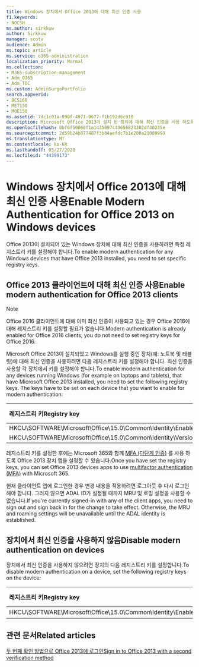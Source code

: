 ```yaml
---
title: Windows 장치에서 Office 2013에 대해 최신 인증 사용
f1.keywords:
- NOCSH
ms.author: sirkkuw
author: Sirkkuw
manager: scotv
audience: Admin
ms.topic: article
ms.service: o365-administration
localization_priority: Normal
ms.collection:
- M365-subscription-management
- Adm_O365
- Adm_TOC
ms.custom: AdminSurgePortfolio
search.appverid:
- BCS160
- MET150
- MOE150
ms.assetid: 7dc1c01a-090f-4971-9677-f1b192d6c910
description: Microsoft Office 2013이 설치 된 장치에 대해 최신 인증을 사용 하도록 레지스트리 키를 설정 하는 방법을 알아봅니다.
ms.openlocfilehash: 8bf6f50068f1a1435897c49656823302df40235e
ms.sourcegitcommit: 2d59b24b877487f3b84aefdc7b1e200a21009999
ms.translationtype: MT
ms.contentlocale: ko-KR
ms.lasthandoff: 05/27/2020
ms.locfileid: "44399173"
---
```

# <a name="enable-modern-authentication-for-office-2013-on-windows-devices"></a><span data-ttu-id="6f3bc-103">Windows 장치에서 Office 2013에 대해 최신 인증 사용</span><span class="sxs-lookup"><span data-stu-id="6f3bc-103">Enable Modern Authentication for Office 2013 on Windows devices</span></span>

<span data-ttu-id="6f3bc-104">Office 2013이 설치되어 있는 Windows 장치에 대해 최신 인증을 사용하려면 특정 레지스트리 키를 설정해야 합니다.</span><span class="sxs-lookup"><span data-stu-id="6f3bc-104">To enable modern authentication for any Windows devices that have Office 2013 installed, you need to set specific registry keys.</span></span>
  
## <a name="enable-modern-authentication-for-office-2013-clients"></a><span data-ttu-id="6f3bc-105">Office 2013 클라이언트에 대해 최신 인증 사용</span><span class="sxs-lookup"><span data-stu-id="6f3bc-105">Enable modern authentication for Office 2013 clients</span></span>

> [!NOTE]
> <span data-ttu-id="6f3bc-106">Office 2016 클라이언트에 대해 이미 최신 인증이 사용되고 있는 경우 Office 2016에 대해 레지스트리 키를 설정할 필요가 없습니다.</span><span class="sxs-lookup"><span data-stu-id="6f3bc-106">Modern authentication is already enabled for Office 2016 clients, you do not need to set registry keys for Office 2016.</span></span> 
  
<span data-ttu-id="6f3bc-p101">Microsoft Office 2013이 설치되었고 Windows를 실행 중인 장치(예: 노트북 및 태블릿)에 대해 최신 인증을 사용하려면 다음 레지스트리 키를 설정해야 합니다. 최신 인증을 사용할 각 장치에서 키를 설정해야 합니다.</span><span class="sxs-lookup"><span data-stu-id="6f3bc-p101">To enable modern authentication for any devices running Windows (for example on laptops and tablets), that have Microsoft Office 2013 installed, you need to set the following registry keys. The keys have to be set on each device that you want to enable for modern authentication:</span></span>
  
|<span data-ttu-id="6f3bc-109">**레지스트리 키**</span><span class="sxs-lookup"><span data-stu-id="6f3bc-109">**Registry key**</span></span>|<span data-ttu-id="6f3bc-110">**유형**</span><span class="sxs-lookup"><span data-stu-id="6f3bc-110">**Type**</span></span>|<span data-ttu-id="6f3bc-111">**값**</span><span class="sxs-lookup"><span data-stu-id="6f3bc-111">**Value**</span></span> |
|:-------|:------:|--------:|
|<span data-ttu-id="6f3bc-112">HKCU\SOFTWARE\Microsoft\Office\15.0\Common\Identity\EnableADAL</span><span class="sxs-lookup"><span data-stu-id="6f3bc-112">HKCU\SOFTWARE\Microsoft\Office\15.0\Common\Identity\EnableADAL</span></span>  |<span data-ttu-id="6f3bc-113">REG_DWORD</span><span class="sxs-lookup"><span data-stu-id="6f3bc-113">REG_DWORD</span></span>  |<span data-ttu-id="6f3bc-114">1 </span><span class="sxs-lookup"><span data-stu-id="6f3bc-114">1</span></span>  |
|<span data-ttu-id="6f3bc-115">HKCU\SOFTWARE\Microsoft\Office\15.0\Common\Identity\Version</span><span class="sxs-lookup"><span data-stu-id="6f3bc-115">HKCU\SOFTWARE\Microsoft\Office\15.0\Common\Identity\Version</span></span> |<span data-ttu-id="6f3bc-116">REG_DWORD</span><span class="sxs-lookup"><span data-stu-id="6f3bc-116">REG_DWORD</span></span> |<span data-ttu-id="6f3bc-117">1 </span><span class="sxs-lookup"><span data-stu-id="6f3bc-117">1</span></span> |
   
<span data-ttu-id="6f3bc-118">레지스트리 키를 설정한 후에는 Microsoft 365와 함께 [MFA (다단계 인증)](set-up-multi-factor-authentication.md) 를 사용 하도록 Office 2013 장치 앱을 설정할 수 있습니다.</span><span class="sxs-lookup"><span data-stu-id="6f3bc-118">Once you have set the registry keys, you can set Office 2013 devices apps to use [multifactor authentication (MFA)](set-up-multi-factor-authentication.md) with Microsoft 365.</span></span> 
  
<span data-ttu-id="6f3bc-p102">현재 클라이언트 앱에 로그인한 경우 변경 내용을 적용하려면 로그아웃 후 다시 로그인해야 합니다. 그러지 않으면 ADAL ID가 설정될 때까지 MRU 및 로밍 설정을 사용할 수 없습니다.</span><span class="sxs-lookup"><span data-stu-id="6f3bc-p102">If you're currently signed-in with any of the client apps, you need to sign out and sign back in for the change to take effect. Otherwise, the MRU and roaming settings will be unavailable until the ADAL identity is established.</span></span>
  
## <a name="disable-modern-authentication-on-devices"></a><span data-ttu-id="6f3bc-121">장치에서 최신 인증을 사용하지 않음</span><span class="sxs-lookup"><span data-stu-id="6f3bc-121">Disable modern authentication on devices</span></span>

<span data-ttu-id="6f3bc-122">장치에서 최신 인증을 사용하지 않으려면 장치의 다음 레지스트리 키를 설정합니다.</span><span class="sxs-lookup"><span data-stu-id="6f3bc-122">To disable modern authentication on a device, set the following registry keys on the device:</span></span>
  
|<span data-ttu-id="6f3bc-123">**레지스트리 키**</span><span class="sxs-lookup"><span data-stu-id="6f3bc-123">**Registry key**</span></span>|<span data-ttu-id="6f3bc-124">**유형**</span><span class="sxs-lookup"><span data-stu-id="6f3bc-124">**Type**</span></span>|<span data-ttu-id="6f3bc-125">**값**</span><span class="sxs-lookup"><span data-stu-id="6f3bc-125">**Value**</span></span>|
|:-------|:------:|--------:|
|<span data-ttu-id="6f3bc-126">HKCU\SOFTWARE\Microsoft\Office\15.0\Common\Identity\EnableADAL</span><span class="sxs-lookup"><span data-stu-id="6f3bc-126">HKCU\SOFTWARE\Microsoft\Office\15.0\Common\Identity\EnableADAL</span></span> |<span data-ttu-id="6f3bc-127">REG_DWORD</span><span class="sxs-lookup"><span data-stu-id="6f3bc-127">REG_DWORD</span></span>|<span data-ttu-id="6f3bc-128">개</span><span class="sxs-lookup"><span data-stu-id="6f3bc-128">0</span></span>|
   
## <a name="related-articles"></a><span data-ttu-id="6f3bc-129">관련 문서</span><span class="sxs-lookup"><span data-stu-id="6f3bc-129">Related articles</span></span>
[<span data-ttu-id="6f3bc-130">두 번째 확인 방법으로 Office 2013에 로그인</span><span class="sxs-lookup"><span data-stu-id="6f3bc-130">Sign in to Office 2013 with a second verification method</span></span>](https://support.office.com/article/2b856342-170a-438e-9a4f-3c092394d3cb.aspx)

  

